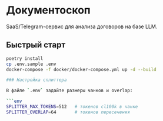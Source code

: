 # Документоскоп

SaaS/Telegram-сервис для анализа договоров на базе LLM.

## Быстрый старт

```bash
poetry install
cp .env.sample .env
docker-compose -f docker/docker-compose.yml up -d --build

### Настройка сплиттера

В файле `.env` задайте размеры чанков и overlap:

```env
SPLITTER_MAX_TOKENS=512   # токенов cl100k в чанке
SPLITTER_OVERLAP=64       # токенов пересечения

